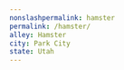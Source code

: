 ```yaml
---
﻿nonslashpermalink: hamster
permalink: /hamster/
alley: Hamster
city: Park City
state: Utah
---
```

